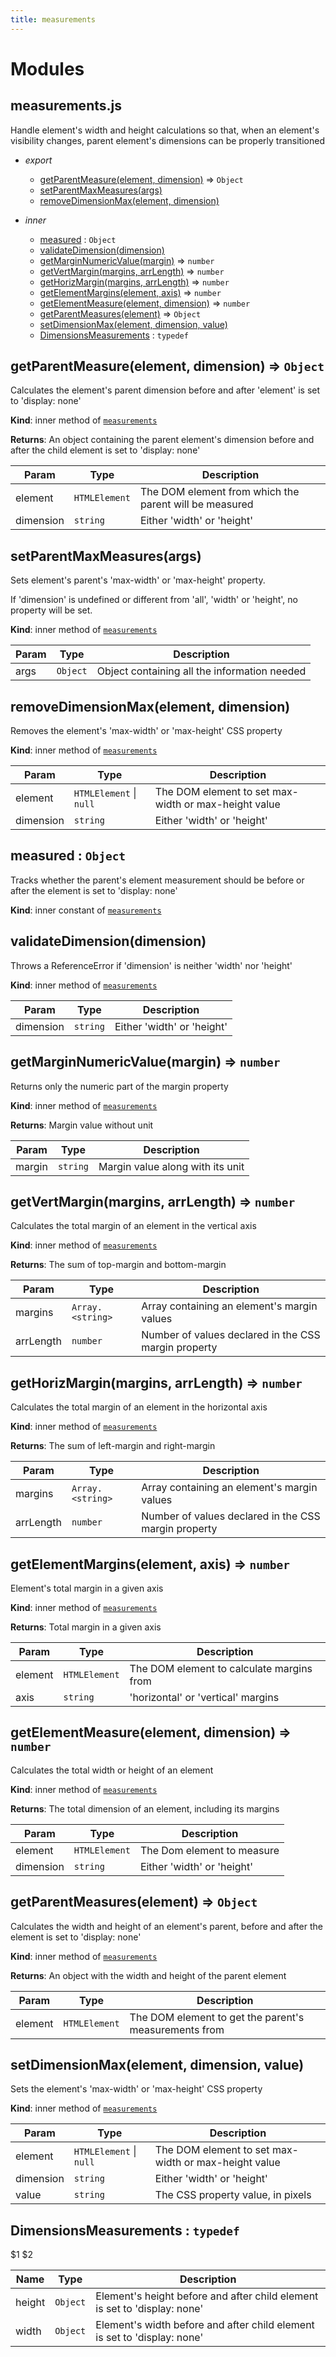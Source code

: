 ```yaml
---
title: measurements
---
```


# Modules

## measurements.js

Handle element's width and height calculations
so that, when an element's visibility changes,
parent element's dimensions can be properly transitioned

- _export_

  - [getParentMeasure(element, dimension)](#getparentmeasure-element-dimension) ⇒ <code>Object</code>
  - [setParentMaxMeasures(args)](#setparentmaxmeasures-args)
  - [removeDimensionMax(element, dimension)](#removedimensionmax-element-dimension)

- _inner_
  - [measured](#measured) : <code>Object</code>
  - [validateDimension(dimension)](#validatedimension-dimension)
  - [getMarginNumericValue(margin)](#getmarginnumericvalue-margin) ⇒ <code>number</code>
  - [getVertMargin(margins, arrLength)](#getvertmargin-margins-arrlength) ⇒ <code>number</code>
  - [getHorizMargin(margins, arrLength)](#gethorizmargin-margins-arrlength) ⇒ <code>number</code>
  - [getElementMargins(element, axis)](#getelementmargins-element-axis) ⇒ <code>number</code>
  - [getElementMeasure(element, dimension)](#getelementmeasure-element-dimension) ⇒ <code>number</code>
  - [getParentMeasures(element)](#getparentmeasures-element) ⇒ <code>Object</code>
  - [setDimensionMax(element, dimension, value)](#setdimensionmax-element-dimension-value)
  - [DimensionsMeasurements](#dimensionsmeasurements) : <code>typedef</code>

## getParentMeasure(element, dimension) ⇒ <code>Object</code>

Calculates the element's parent dimension before and after 'element' is set to 'display: none'

**Kind**: inner method of [<code>measurements</code>](#measurements-js)

**Returns**: An object containing the parent element's dimension before and after the child element is set to 'display: none'

| Param     | Type                     | Description                                            |
| --------- | ------------------------ | ------------------------------------------------------ |
| element   | <code>HTMLElement</code> | The DOM element from which the parent will be measured |
| dimension | <code>string</code>      | Either 'width' or 'height'                             |

## setParentMaxMeasures(args)

Sets element's parent's 'max-width' or 'max-height' property.

If 'dimension' is undefined or different from 'all', 'width' or 'height',
no property will be set.

**Kind**: inner method of [<code>measurements</code>](#measurements-js)

| Param | Type                | Description                                  |
| ----- | ------------------- | -------------------------------------------- |
| args  | <code>Object</code> | Object containing all the information needed |

## removeDimensionMax(element, dimension)

Removes the element's 'max-width' or 'max-height' CSS property

**Kind**: inner method of [<code>measurements</code>](#measurements-js)

| Param     | Type                                          | Description                                          |
| --------- | --------------------------------------------- | ---------------------------------------------------- |
| element   | <code>HTMLElement</code> \| <code>null</code> | The DOM element to set max-width or max-height value |
| dimension | <code>string</code>                           | Either 'width' or 'height'                           |

## measured : <code>Object</code>

Tracks whether the parent's element measurement should be before or after the element is set to 'display: none'

**Kind**: inner constant of [<code>measurements</code>](#measurements-js)

## validateDimension(dimension)

Throws a ReferenceError if 'dimension' is neither 'width' nor 'height'

**Kind**: inner method of [<code>measurements</code>](#measurements-js)

| Param     | Type                | Description                |
| --------- | ------------------- | -------------------------- |
| dimension | <code>string</code> | Either 'width' or 'height' |

## getMarginNumericValue(margin) ⇒ <code>number</code>

Returns only the numeric part of the margin property

**Kind**: inner method of [<code>measurements</code>](#measurements-js)

**Returns**: Margin value without unit

| Param  | Type                | Description                      |
| ------ | ------------------- | -------------------------------- |
| margin | <code>string</code> | Margin value along with its unit |

## getVertMargin(margins, arrLength) ⇒ <code>number</code>

Calculates the total margin of an element in the vertical axis

**Kind**: inner method of [<code>measurements</code>](#measurements-js)

**Returns**: The sum of top-margin and bottom-margin

| Param     | Type                              | Description                                          |
| --------- | --------------------------------- | ---------------------------------------------------- |
| margins   | <code>Array.&lt;string&gt;</code> | Array containing an element's margin values          |
| arrLength | <code>number</code>               | Number of values declared in the CSS margin property |

## getHorizMargin(margins, arrLength) ⇒ <code>number</code>

Calculates the total margin of an element in the horizontal axis

**Kind**: inner method of [<code>measurements</code>](#measurements-js)

**Returns**: The sum of left-margin and right-margin

| Param     | Type                              | Description                                          |
| --------- | --------------------------------- | ---------------------------------------------------- |
| margins   | <code>Array.&lt;string&gt;</code> | Array containing an element's margin values          |
| arrLength | <code>number</code>               | Number of values declared in the CSS margin property |

## getElementMargins(element, axis) ⇒ <code>number</code>

Element's total margin in a given axis

**Kind**: inner method of [<code>measurements</code>](#measurements-js)

**Returns**: Total margin in a given axis

| Param   | Type                     | Description                               |
| ------- | ------------------------ | ----------------------------------------- |
| element | <code>HTMLElement</code> | The DOM element to calculate margins from |
| axis    | <code>string</code>      | 'horizontal' or 'vertical' margins        |

## getElementMeasure(element, dimension) ⇒ <code>number</code>

Calculates the total width or height of an element

**Kind**: inner method of [<code>measurements</code>](#measurements-js)

**Returns**: The total dimension of an element, including its margins

| Param     | Type                     | Description                |
| --------- | ------------------------ | -------------------------- |
| element   | <code>HTMLElement</code> | The Dom element to measure |
| dimension | <code>string</code>      | Either 'width' or 'height' |

## getParentMeasures(element) ⇒ <code>Object</code>

Calculates the width and height of an element's parent,
before and after the element is set to 'display: none'

**Kind**: inner method of [<code>measurements</code>](#measurements-js)

**Returns**: An object with the width and height of the parent element

| Param   | Type                     | Description                                           |
| ------- | ------------------------ | ----------------------------------------------------- |
| element | <code>HTMLElement</code> | The DOM element to get the parent's measurements from |

## setDimensionMax(element, dimension, value)

Sets the element's 'max-width' or 'max-height' CSS property

**Kind**: inner method of [<code>measurements</code>](#measurements-js)

| Param     | Type                                          | Description                                          |
| --------- | --------------------------------------------- | ---------------------------------------------------- |
| element   | <code>HTMLElement</code> \| <code>null</code> | The DOM element to set max-width or max-height value |
| dimension | <code>string</code>                           | Either 'width' or 'height'                           |
| value     | <code>string</code>                           | The CSS property value, in pixels                    |

## DimensionsMeasurements : <code>typedef</code>

$1
$2

| Name   | Type                | Description                                                               |
| ------ | ------------------- | ------------------------------------------------------------------------- |
| height | <code>Object</code> | Element's height before and after child element is set to 'display: none' |
| width  | <code>Object</code> | Element's width before and after child element is set to 'display: none'  |
